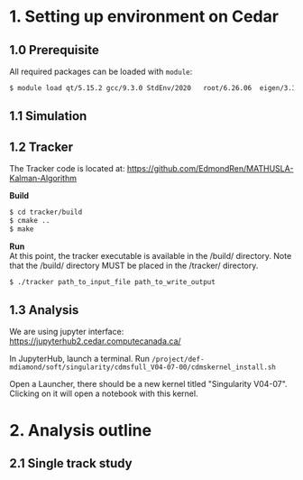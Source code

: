# 1. Setting up environment on Cedar

## 1.0 Prerequisite

All required packages can be loaded with `module`:
```bash
$ module load qt/5.15.2 gcc/9.3.0 StdEnv/2020   root/6.26.06  eigen/3.3.7
```

## 1.1 Simulation


## 1.2 Tracker

The Tracker code is located at: https://github.com/EdmondRen/MATHUSLA-Kalman-Algorithm

**Build**
```bash
$ cd tracker/build
$ cmake ..
$ make 
```

**Run**   
At this point, the tracker executable is available in the /build/ directory. Note that the /build/ directory MUST be placed in the /tracker/ directory.
```bash
$ ./tracker path_to_input_file path_to_write_output 
```

## 1.3 Analysis

We are using jupyter interface: https://jupyterhub2.cedar.computecanada.ca/

In JupyterHub, launch a terminal. Run
`/project/def-mdiamond/soft/singularity/cdmsfull_V04-07-00/cdmskernel_install.sh`

Open a Launcher, there should be a new kernel titled "Singularity V04-07". Clicking on it will open a notebook with this kernel.

# 2. Analysis outline

## 2.1 Single track study